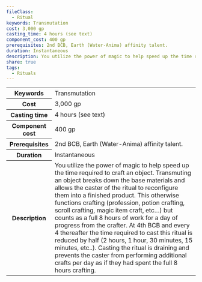 ```yaml
---
fileClass:
  - Ritual
keywords: Transmutation
cost: 3,000 gp
casting_time: 4 hours (see text)
component_cost: 400 gp
prerequisites: 2nd BCB, Earth (Water-Anima) affinity talent.
duration: Instantaneous
description: You utilize the power of magic to help speed up the time required to craft an object. Transmuting an object breaks down the base materials and allows the caster of the ritual to reconfigure them into a finished product. This otherwise functions crafting (profession, potion crafting, scroll crafting, magic item craft, etc…) but counts as a full 8 hours of work for a day of progress from the crafter. At 4th BCB and every 4 thereafter the time required to cast this ritual is reduced by half (2 hours, 1 hour, 30 minutes, 15 minutes, etc..). Casting the ritual is draining and prevents the caster from performing additional crafts per day as if they had spent the full 8 hours crafting.
share: true
tags:
  - Rituals
---
```

<p><span dir="ltr" style="overflow-x: auto;"><table><tbody><tr><th dir="ltr">Keywords</th><td dir="ltr">Transmutation</td></tr><tr><th dir="ltr">Cost</th><td dir="ltr">3,000 gp</td></tr><tr><th dir="ltr">Casting time</th><td dir="ltr">4 hours (see text)</td></tr><tr><th dir="ltr">Component cost</th><td dir="ltr">400 gp</td></tr><tr><th dir="ltr">Prerequisites</th><td dir="ltr">2nd BCB, Earth (Water-Anima) affinity talent.</td></tr><tr><th dir="ltr">Duration</th><td dir="ltr">Instantaneous</td></tr><tr><th dir="ltr">Description</th><td dir="ltr">You utilize the power of magic to help speed up the time required to craft an object. Transmuting an object breaks down the base materials and allows the caster of the ritual to reconfigure them into a finished product. This otherwise functions crafting (profession, potion crafting, scroll crafting, magic item craft, etc…) but counts as a full 8 hours of work for a day of progress from the crafter. At 4th BCB and every 4 thereafter the time required to cast this ritual is reduced by half (2 hours, 1 hour, 30 minutes, 15 minutes, etc..). Casting the ritual is draining and prevents the caster from performing additional crafts per day as if they had spent the full 8 hours crafting.</td></tr></tbody></table></span></p>
